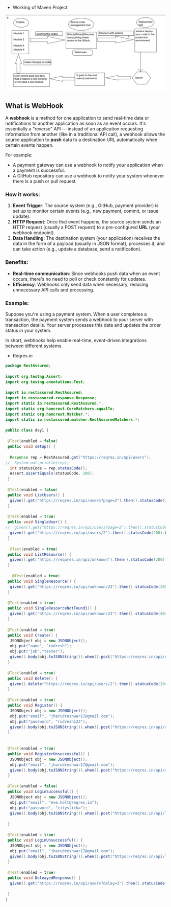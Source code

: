 * Working of Maven Project

![alt text](image-1.png)

## What is WebHook

A **webhook** is a method for one application to send real-time data or notifications to another application as soon as an event occurs. It's essentially a "reverse" API — instead of an application requesting information from another (like in a traditional API call), a webhook allows the source application to **push** data to a destination URL automatically when certain events happen.

For example:
- A payment gateway can use a webhook to notify your application when a payment is successful.
- A GitHub repository can use a webhook to notify your system whenever there is a push or pull request.
  
### How it works:
1. **Event Trigger**: The source system (e.g., GitHub, payment provider) is set up to monitor certain events (e.g., new payment, commit, or issue update).
2. **HTTP Request**: Once that event happens, the source system sends an HTTP request (usually a POST request) to a pre-configured **URL** (your webhook endpoint).
3. **Data Handling**: The destination system (your application) receives the data in the form of a payload (usually in JSON format), processes it, and can take action (e.g., update a database, send a notification).

### Benefits:
- **Real-time communication**: Since webhooks push data when an event occurs, there's no need to poll or check constantly for updates.
- **Efficiency**: Webhooks only send data when necessary, reducing unnecessary API calls and processing.

### Example:
Suppose you're using a payment system. When a user completes a transaction, the payment system sends a webhook to your server with transaction details. Your server processes this data and updates the order status in your system.

In short, webhooks help enable real-time, event-driven integrations between different systems.


* Reqres.in

```java
package RestAssured;

import org.testng.Assert;
import org.testng.annotations.Test;

import io.restassured.RestAssured;
import io.restassured.response.Response;
import static io.restassured.RestAssured.*;
import static org.hamcrest.CoreMatchers.equalTo;
import static org.hamcrest.Matcher.*;
import static io.restassured.matcher.RestAssuredMatchers.*;

public class day1 {

 @Test(enabled = false)
 public void setup() {
  
  Response rep = RestAssured.get("https://reqres.in/api/users");
//  System.out.println(rep);
  int statusCode = rep.statusCode();
  Assert.assertEquals(statusCode, 200);
 }
 
 @Test(enabled = false)
 public void ListUsers() {
  given().get("https://reqres.in/api/users?page=2").then().statusCode(200).log().all();
 }
 
 @Test(enabled = true)
 public void SingleUser() {
//  given().get("https://reqres.in/api/users?page=2").then().statusCode(200).body("data.id[0]", equalTo(7));                                     
  given().get("https://reqres.in/api/users/2").then().statusCode(200).body("data.first_name", equalTo("Janet"));                                     
 }

  @Test(enabled = true)
 public void ListResource() {
  given().get("https://requres.in/api/unknown").then().statusCode(200).log().all();
 }

   @Test(enabled = true)
 public void SingleResource() {
  given().get("https://reqres.in/api/unknown/23").then().statusCode(200).body("data.id", equalTo(2)).log().all();
 }
 
 @Test(enabled = true)
 public void SingleResourceNotFound1() {
  given().get("https://reqres.in/api/unknown/23").then().statusCode(404).log().all();
 }
 
 @Test(enabled = true)
 public void Create() {
  JSONObject obj = new JSONObject();
  obj.put("name", "rudresh");
  obj.put("job","tester");
  given().body(obj.toJSONString()).when().post("https://reqres.in/api/users").then().statusCode(201).log().all();
 }
 
 @Test(enabled = true)
 public void Delete() {
  given().delete("https://reqres.in/api/users/2").then().statusCode(204).log().all();
 }

 @Test(enabled = true)
 public void Register() {
  JSONObject obj = new JSONObject();
  obj.put("email", "jharudreshwar17@gmail.com");
  obj.put("password", "rudresh123");
  given().body(obj.toJSONString()).when().post("https://reqres.in/api/register").then().statusCode(200).log().all();
 }
 
 
 @Test(enabled = true)
 public void RegisterUnsuccessful() {
  JSONObject obj = new JSONObject();
  obj.put("email", "jharudreshwar17@gmail.com");
  given().body(obj.toJSONString()).when().post("https://reqres.in/api/register").then().statusCode(400).log().all();
 }

 @Test(enabled = false)
 public void LoginSuccessful() {
  JSONObject obj = new JSONObject();
  obj.put("email", "eve.holt@reqres.in");
  obj.put("password", "cityslicka");
  given().body(obj.toJSONString()).when().post("https://reqres.in/api/login").then().statusCode(200).log().all();

 }
 
 @Test(enabled = true)
 public void LoginUnsuccessful() {
  JSONObject obj = new JSONObject();
  obj.put("email", "jharudreshwar17@gmail.com");
  given().body(obj.toJSONString()).when().post("https://reqres.in/api/login").then().statusCode(400).log().all();
 }
 
 @Test(enabled = true)
 public void DeleayedResponse() {
  given().get("https://reqres.in/api/users?delay=3").then().statusCode(200).log().all();                                     

 }
}
```
